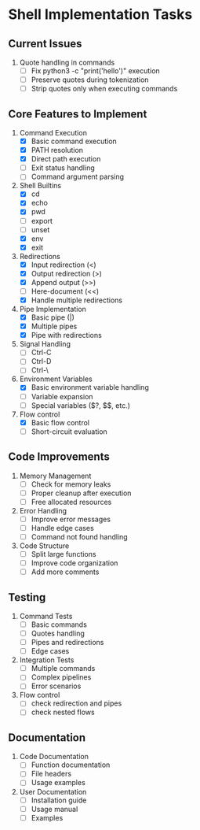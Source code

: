 # Shell Implementation Tasks

## Current Issues
1. Quote handling in commands
   - [ ] Fix python3 -c "print('hello')" execution
   - [ ] Preserve quotes during tokenization
   - [ ] Strip quotes only when executing commands

## Core Features to Implement
1. Command Execution
   - [x] Basic command execution
   - [x] PATH resolution
   - [x] Direct path execution
   - [ ] Exit status handling
   - [ ] Command argument parsing

2. Shell Builtins
   - [x] cd
   - [x] echo
   - [x] pwd
   - [ ] export
   - [ ] unset
   - [x] env
   - [x] exit

3. Redirections
   - [x] Input redirection (<)
   - [x] Output redirection (>)
   - [x] Append output (>>)
   - [ ] Here-document (<<)
   - [x] Handle multiple redirections

4. Pipe Implementation
   - [x] Basic pipe (|)
   - [x] Multiple pipes
   - [x] Pipe with redirections

5. Signal Handling
   - [ ] Ctrl-C
   - [ ] Ctrl-D
   - [ ] Ctrl-\

6. Environment Variables
   - [x] Basic environment variable handling
   - [ ] Variable expansion
   - [ ] Special variables ($?, $$, etc.)

7. Flow control
   - [x] Basic flow control
   - [ ] Short-circuit evaluation

## Code Improvements
1. Memory Management
   - [ ] Check for memory leaks
   - [ ] Proper cleanup after execution
   - [ ] Free allocated resources

2. Error Handling
   - [ ] Improve error messages
   - [ ] Handle edge cases
   - [ ] Command not found handling

3. Code Structure
   - [ ] Split large functions
   - [ ] Improve code organization
   - [ ] Add more comments

## Testing
1. Command Tests
   - [ ] Basic commands
   - [ ] Quotes handling
   - [ ] Pipes and redirections
   - [ ] Edge cases

2. Integration Tests
   - [ ] Multiple commands
   - [ ] Complex pipelines
   - [ ] Error scenarios

3. Flow control
   - [ ] check redirection and pipes
   - [ ] check nested flows

## Documentation
1. Code Documentation
   - [ ] Function documentation
   - [ ] File headers
   - [ ] Usage examples

2. User Documentation
   - [ ] Installation guide
   - [ ] Usage manual
   - [ ] Examples
